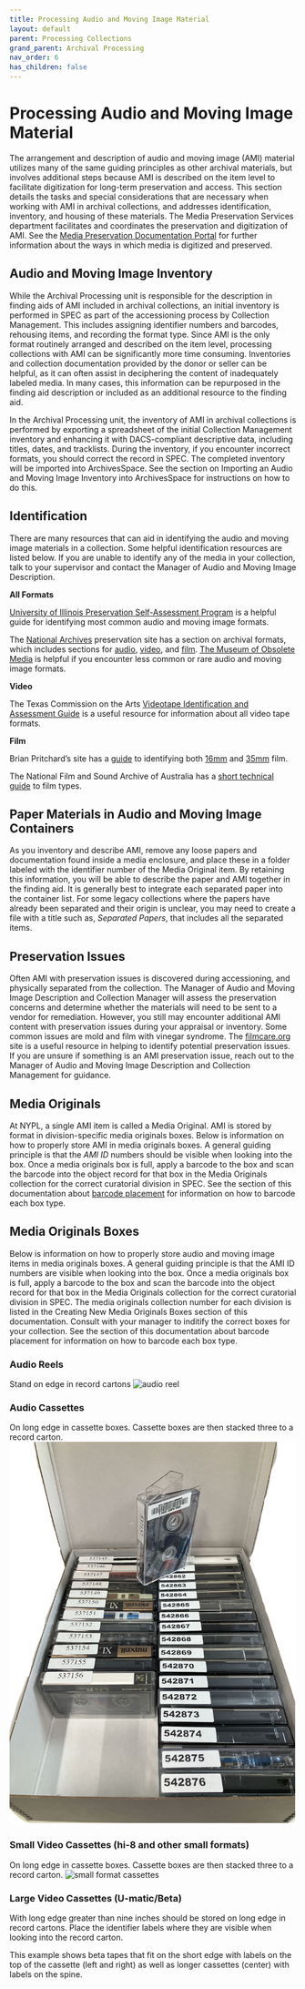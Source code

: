 ```yaml
---
title: Processing Audio and Moving Image Material
layout: default
parent: Processing Collections
grand_parent: Archival Processing
nav_order: 6
has_children: false
---
```

# **Processing Audio and Moving Image Material**
The arrangement and description of audio and moving image (AMI) material utilizes many of the same guiding principles as other archival materials, but involves additional steps because AMI is described on the item level to facilitate digitization for long-term preservation and access. This section details the tasks and special considerations that are necessary when working with AMI in archival collections, and addresses identification, inventory, and housing of these materials. The Media Preservation Services department facilitates and coordinates the preservation and digitization of AMI. See the [Media Preservation Documentation Portal](https://nypl.github.io/ami-preservation/) for further information about the ways in which media is digitized and preserved. 

## **Audio and Moving Image Inventory**
While the Archival Processing unit is responsible for the description in finding aids of AMI included in archival collections, an initial inventory is performed in SPEC as part of the accessioning process by Collection Management. This includes assigning identifier numbers and barcodes, rehousing items, and recording the format type. Since AMI is the only format routinely arranged and described on the item level, processing collections with AMI can be significantly more time consuming. Inventories and collection documentation provided by the donor or seller can be helpful, as it can often assist in deciphering the content of inadequately labeled media. In many cases, this information can be repurposed in the finding aid description or included as an additional resource to the finding aid. 

In the Archival Processing unit, the inventory of AMI in archival collections is performed by exporting a spreadsheet of the initial Collection Management inventory and enhancing it with DACS-compliant descriptive data, including titles, dates, and tracklists. During the inventory, if you encounter incorrect formats, you should correct the record in SPEC. The completed inventory will be imported into ArchivesSpace. See the section on Importing an Audio and Moving Image Inventory into ArchivesSpace for instructions on how to do this.

## **Identification**

There are many resources that can aid in identifying the audio and moving image materials in a collection. Some helpful identification resources are listed below. If you are unable to identify any of the media in your collection, talk to your supervisor and contact the Manager of Audio and Moving Image Description.

**All Formats**

[University of Illinois Preservation Self-Assessment Program](https://psap.library.illinois.edu/collection-id-guide/#audiovisual) is a helpful guide for identifying most common audio and moving image formats.

The [National Archives](https://www.archives.gov/preservation/formats) preservation site has a section on archival formats, which includes sections for [audio](https://www.archives.gov/preservation/formats/audio-toc.html), [video](https://www.archives.gov/preservation/formats/video-toc.html), and [film](https://www.archives.gov/preservation/formats/motion-picture-film-toc.html). [The Museum of Obsolete Media](https://obsoletemedia.org/) is helpful if you encounter less common or rare audio and moving image formats.

**Video**

The Texas Commission on the Arts [Videotape Identification and Assessment Guide](https://www.arts.texas.gov/wp-content/uploads/2012/04/video.pdf) is a useful resource for information about all video tape formats.

**Film** 

Brian Pritchard’s site has a [guide](http://www.brianpritchard.com/IMPF.htm) to identifying both [16mm](http://www.brianpritchard.com/16mm%20Identification%20Version%201.02.pdf) and [35mm](http://www.brianpritchard.com/35mm%20Film%20Identification%20Version%203.2.pdf) film.

The National Film and Sound Archive of Australia has a [short technical guide](https://www.nfsa.gov.au/preservation/guide/handbook/identification) to film types.

## **Paper Materials in Audio and Moving Image Containers**
As you inventory and describe AMI, remove any loose papers and documentation found inside a media enclosure, and place these in a folder labeled with the identifier number of the Media Original item. By retaining this information, you will be able to describe the paper and AMI together in the finding aid. It is generally best to integrate each separated paper into the container list. For some legacy collections where the papers have already been separated and their origin is unclear, you may need to create a file with a title such as, _Separated Papers_, that includes all the separated items. 

## **Preservation Issues**
Often AMI with preservation issues is discovered during accessioning, and physically separated from the collection. The Manager of Audio and Moving Image Description and Collection Manager will assess the preservation concerns and determine whether the materials will need to be sent to a vendor for remediation. However, you still may encounter additional AMI content with preservation issues during your appraisal or inventory. Some common issues are mold and film with vinegar syndrome. The [filmcare.org](https://filmcare.org/visual_decay) site is a useful resource in helping to identify potential preservation issues. If you are unsure if something is an AMI preservation issue, reach out to the Manager of Audio and Moving Image Description and Collection Management for guidance.

## **Media Originals**
At NYPL, a single AMI item is called a Media Original. AMI is stored by format in division-specific media originals boxes. Below is information on how to properly store AMI in media originals boxes. A general guiding principle is that the _AMI ID_ numbers should be visible when looking into the box. Once a media originals box is full, apply a barcode to the box and scan the barcode into the object record for that box in the Media Originals collection for the correct curatorial division in SPEC. See the section of this documentation about [barcode placement]() for information on how to barcode each box type.

## **Media Originals Boxes**
Below is information on how to properly store audio and moving image items in media originals boxes. A general guiding principle is that the AMI ID numbers are visible when looking into the box. Once a media originals box is full, apply a barcode to the box and scan the barcode into the object record for that box in the Media Originals collection for the correct curatorial division in SPEC. The media originals collection number for each division is listed in the Creating New Media Originals Boxes section of this documentation. Consult with your manager to inditify the correct boxes for your collection. See the section of this documentation about barcode placement for information on how to barcode each box type.

### Audio Reels 
Stand on edge in record cartons 
![audio reel](/Images/27-audio-reels.png)

### Audio Cassettes 
On long edge in cassette boxes. Cassette boxes are then stacked three to a record carton. 
![audio cassettes](Images/28-audio-cassettes.png)

### Small Video Cassettes (hi-8 and other small formats)
On long edge in cassette boxes. Cassette boxes are then stacked three to a record carton.
![small format cassettes](/Images/29-small-format-cassettes.png)

### Large Video Cassettes (U-matic/Beta)
With long edge greater than nine inches should be stored on long edge in record cartons. Place the identifier labels where they are visible when looking into the record carton.

This example shows beta tapes that fit on the short edge with labels on the top of the cassette (left and right) as well as longer cassettes (center) with labels on the spine.

